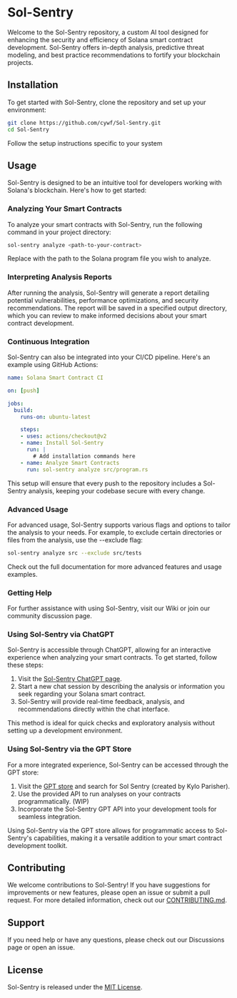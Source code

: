 # Sol-Sentry

Welcome to the Sol-Sentry repository, a custom AI tool designed for enhancing the security and efficiency of Solana smart contract development. Sol-Sentry offers in-depth analysis, predictive threat modeling, and best practice recommendations to fortify your blockchain projects.

## Installation

To get started with Sol-Sentry, clone the repository and set up your environment:

```bash
git clone https://github.com/cywf/Sol-Sentry.git
cd Sol-Sentry
```
Follow the setup instructions specific to your system

## Usage

Sol-Sentry is designed to be an intuitive tool for developers working with Solana's blockchain. Here's how to get started:

### Analyzing Your Smart Contracts

To analyze your smart contracts with Sol-Sentry, run the following command in your project directory:

```bash
sol-sentry analyze <path-to-your-contract>
```
Replace <path-to-your-contract> with the path to the Solana program file you wish to analyze.

### Interpreting Analysis Reports
After running the analysis, Sol-Sentry will generate a report detailing potential vulnerabilities, performance optimizations, and security recommendations. The report will be saved in a specified output directory, which you can review to make informed decisions about your smart contract development.

### Continuous Integration
Sol-Sentry can also be integrated into your CI/CD pipeline. Here's an example using GitHub Actions:

```yaml
name: Solana Smart Contract CI

on: [push]

jobs:
  build:
    runs-on: ubuntu-latest

    steps:
    - uses: actions/checkout@v2
    - name: Install Sol-Sentry
      run: |
        # Add installation commands here
    - name: Analyze Smart Contracts
      run: sol-sentry analyze src/program.rs
```
This setup will ensure that every push to the repository includes a Sol-Sentry analysis, keeping your codebase secure with every change.

### Advanced Usage
For advanced usage, Sol-Sentry supports various flags and options to tailor the analysis to your needs. For example, to exclude certain directories or files from the analysis, use the --exclude flag:

```bash
sol-sentry analyze src --exclude src/tests
```
Check out the full documentation for more advanced features and usage examples.

### Getting Help
For further assistance with using Sol-Sentry, visit our Wiki or join our community discussion page.

### Using Sol-Sentry via ChatGPT

Sol-Sentry is accessible through ChatGPT, allowing for an interactive experience when analyzing your smart contracts. To get started, follow these steps:

1. Visit the [Sol-Sentry ChatGPT page](https://chat.openai.com/g/g-6mhB4btQ0-sol-sentry).
2. Start a new chat session by describing the analysis or information you seek regarding your Solana smart contract.
3. Sol-Sentry will provide real-time feedback, analysis, and recommendations directly within the chat interface.

This method is ideal for quick checks and exploratory analysis without setting up a development environment.

### Using Sol-Sentry via the GPT Store

For a more integrated experience, Sol-Sentry can be accessed through the GPT store:

1. Visit the [GPT store](https://chat.openai.com/gpts) and search for Sol Sentry (created by Kylo Parisher).
2. Use the provided API to run analyses on your contracts programmatically. (WIP)
3. Incorporate the Sol-Sentry GPT API into your development tools for seamless integration.

Using Sol-Sentry via the GPT store allows for programmatic access to Sol-Sentry's capabilities, making it a versatile addition to your smart contract development toolkit.

## Contributing
We welcome contributions to Sol-Sentry! If you have suggestions for improvements or new features, please open an issue or submit a pull request. For more detailed information, check out our [CONTRIBUTING.md]().

## Support
If you need help or have any questions, please check out our Discussions page or open an issue.

## License
Sol-Sentry is released under the [MIT License]().
